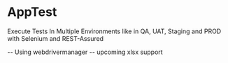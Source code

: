 # AppTest
Execute Tests In Multiple Environments like in QA, UAT, Staging and PROD with Selenium and REST-Assured

-- Using webdrivermanager
-- upcoming xlsx support 
